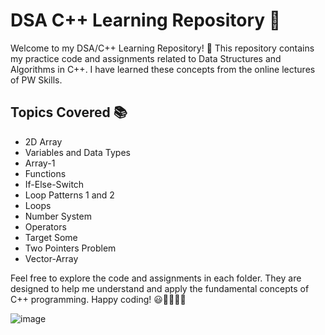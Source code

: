 # DSA C++ Learning Repository :book:

Welcome to my DSA/C++ Learning Repository! 🚀 This repository contains my practice code and assignments related to Data Structures and Algorithms in C++. I have learned these concepts from the online lectures of PW Skills.

## Topics Covered 📚

- 2D Array
- Variables and Data Types
- Array-1
- Functions
- If-Else-Switch
- Loop Patterns 1 and 2
- Loops
- Number System
- Operators
- Target Some
- Two Pointers Problem
- Vector-Array

Feel free to explore the code and assignments in each folder. They are designed to help me understand and apply the fundamental concepts of C++ programming. Happy coding! 😃👨‍💻👩‍💻

![image](https://user-images.githubusercontent.com/96586771/237058056-2e5ccff2-1ab8-41cf-aa64-b80620dc708a.png)
